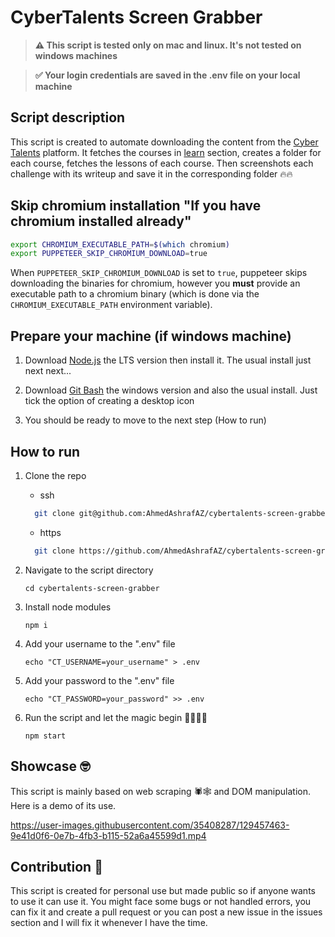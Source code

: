 # CyberTalents Screen Grabber

> **⚠️ This script is tested only on mac and linux. It's not tested on windows machines**

> **✅ Your login credentials are saved in the .env file on your local machine**

## Script description

This script is created to automate downloading the content from the [Cyber Talents](https://cybertalents.com/) platform. It fetches the courses in [learn](https://cybertalents.com/learn) section, creates a folder for each course, fetches the lessons of each course. Then screenshots each challenge with its writeup and save it in the corresponding folder 🔥🔥

## Skip chromium installation "If you have chromium installed already"

```bash
export CHROMIUM_EXECUTABLE_PATH=$(which chromium)
export PUPPETEER_SKIP_CHROMIUM_DOWNLOAD=true
```

When `PUPPETEER_SKIP_CHROMIUM_DOWNLOAD` is set to `true`, puppeteer skips downloading the binaries for chromium, however you **must** provide an executable path to a chromium binary (which is done via the `CHROMIUM_EXECUTABLE_PATH` environment variable).

## Prepare your machine (if windows machine)

1. Download [Node.js](https://nodejs.org/en/) the LTS version then install it. The usual install just next next...

2. Download [Git Bash](https://git-scm.com/downloads) the windows version and also the usual install. Just tick the option of creating a desktop icon

3. You should be ready to move to the next step (How to run)

## How to run

1.  Clone the repo

    - ssh

    ```bash
      git clone git@github.com:AhmedAshrafAZ/cybertalents-screen-grabber.git
    ```

    - https

    ```bash
      git clone https://github.com/AhmedAshrafAZ/cybertalents-screen-grabber.git
    ```

2.  Navigate to the script directory

    ```
    cd cybertalents-screen-grabber
    ```

3.  Install node modules

    ```
    npm i
    ```

4.  Add your username to the ".env" file

    ```
    echo "CT_USERNAME=your_username" > .env
    ```

5.  Add your password to the ".env" file

    ```
    echo "CT_PASSWORD=your_password" >> .env
    ```

6.  Run the script and let the magic begin 🎩🎩🔥🔥
    ```
    npm start
    ```

## Showcase 🤓

This script is mainly based on web scraping 🕷🕸 and DOM manipulation. Here is a demo of its use.

https://user-images.githubusercontent.com/35408287/129457463-9e41d0f6-0e7b-4fb3-b115-52a6a45599d1.mp4

## Contribution 👀

This script is created for personal use but made public so if anyone wants to use it can use it. You might face some bugs or not handled errors, you can fix it and create a pull request or you can post a new issue in the issues section and I will fix it whenever I have the time.
